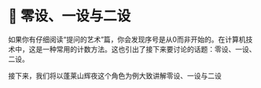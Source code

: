 # 💠 零设、一设与二设

如果你有仔细阅读“提问的艺术”篇，你会发现序号是从0而非开始的。在计算机技术中，这是一种常用的计数方法。这也引出了接下来要讨论的话题：零设、一设、二设。

接下来，我们将以蓬莱山辉夜这个角色为例大致讲解零设、一设与二设
